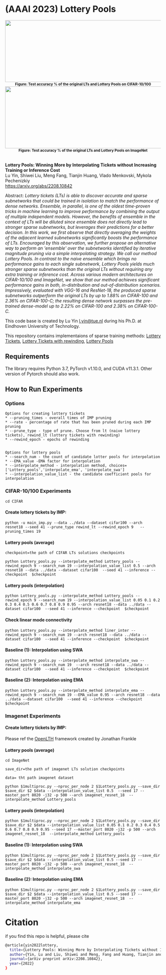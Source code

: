 # (AAAI 2023) Lottery Pools



<div align=center><img src="https://github.com/luuyin/Lottery-pools/blob/main/Cifar_results.png" width="900" height="200"></div>

<div align=center><b><small>Figure: Test accuracy % of the original LTs and Lottery Pools on CIFAR-10/100</small></b></div>


<div align=center><img src="https://github.com/luuyin/Lottery-pools/blob/main/Imagenet_results.png" width="520" height="200"></div>

<div align=center><b><small>Figure: Test accuracy % of the original LTs and Lottery Pools on ImageNet</small></b></div>


<br> 

**Lottery Pools: Winning More by Interpolating Tickets without Increasing Training or Inference Cost**<br>
Lu Yin, Shiwei Liu, Meng Fang, Tianjin Huang, Vlado Menkovski, Mykola Pechenizkiy<br>
https://arxiv.org/abs/2208.10842<br>

Abstract: *Lottery tickets (LTs) is able to discover accurate and sparse subnetworks that could be trained in isolation to match the performance of dense networks. Ensemble, in parallel, is one of the oldest time-proven tricks in machine learning to improve performance by combining the output of multiple independent models. However, the benefits of ensemble in the context of LTs will be diluted since ensemble does not directly lead to stronger sparse subnetworks, but leverages their predictions for a better decision. In this work, we first observe that directly averaging the weights of the adjacent learned subnetworks significantly boosts the performance of LTs. Encouraged by this observation, we further propose an alternative way to perform an 'ensemble' over the subnetworks identified by iterative magnitude pruning via a simple interpolating strategy. We call our method Lottery Pools. In contrast to the naive ensemble which brings no performance gains to each single subnetwork, Lottery Pools yields much stronger sparse subnetworks than the original LTs without requiring any extra training or inference cost. Across various modern architectures on CIFAR-10/100 and ImageNet, we show that our method achieves significant performance gains in both, in-distribution and out-of-distribution scenarios. Impressively, evaluated with VGG-16 and ResNet-18, the produced sparse subnetworks outperform the original LTs by up to 1.88% on CIFAR-100 and 2.36% on CIFAR-100-C; the resulting dense network surpasses the pre-trained dense-model up to 2.22% on CIFAR-100 and 2.38% on CIFAR-100-C.*


This code base is created by Lu Yin [l.yin@tue.nl](mailto:l.yin@tue.nl) during his Ph.D. at Eindhoven University of Technology.<br>

This repository contains implementaions of sparse training methods: [Lottery Tickets](https://arxiv.org/abs/1803.03635), [Lottery Tickets with rewinding](https://arxiv.org/abs/1912.05671), [Lottery Pools](https://arxiv.org/abs/2208.10842)


## Requirements 
The library requires Python 3.7, PyTorch v1.10.0, and CUDA v11.3.1. Other version of Pytorch should also work.

## How to Run Experiments


###  Options 

```
Options for creating lottery tickets
* --pruning_times - overall times of IMP pruning
* --rate - percentage of rate that has been pruned during each IMP pruning
* --prune_type - type of prune. Choose from lt (naive lottery tickets), rewind_lt (lottery tickets with rewinding)
* --rewind_epoch - epochs of rewinding


Options for lottery pools
* --search_num - the count of candidate lotter pools for interpolation
* --EMA_value -EMA factor for interpolation
* --interpolate_method - interpolation method, choices=['Lottery_pools','interpolate_ema', 'interpolate_swa']
* --interpolation_value_list - the candidate coefficient pools for interpolation

```
### CIFAR-10/100 Experiments
```
cd CIFAR
```
#### Create lottery tickets by IMP:
```
python -u main_imp.py --data ../data --dataset cifar100 --arch resnet18 --seed 41 --prune_type rewind_lt --rewind_epoch 9 	--pruning_times 19 
```
#### Lottery pools (average)
```
checkpoint=the path of CIFAR LTs solutions checkpoints

python Lottery_pools.py --interpolate_method Lottery_pools --rewind_epoch 9 --search_num 19 --interpolation_value_list 0.5 --arch resnet18 --data ../data --dataset cifar100  --seed 41 --inference --checkpoint  $checkpoint
```
####  Lottery pools (interpolation)
```
python Lottery_pools.py --interpolate_method Lottery_pools --rewind_epoch 9 --search_num 19 --interpolation_value_list 0.05 0.1 0.2 0.3 0.4 0.5 0.6 0.7 0.8 0.9 0.95 --arch resnet18 --data ../data --dataset cifar100  --seed 41 --inference --checkpoint  $checkpoint
```
####  Check  linear mode connectivity
```
python Lottery_pools.py --interpolate_method liner_inter --rewind_epoch 9 --search_num 19 --arch resnet18 --data ../data --dataset cifar100  --seed 41 --inference --checkpoint  $checkpoint
```
####  Baseline (1): Interpolation using SWA
```
python Lottery_pools.py --interpolate_method interpolate_swa --rewind_epoch 9 --search_num 19  --arch resnet18 --data ../data --dataset cifar100  --seed 41 --inference --checkpoint  $checkpoint
```
####  Baseline (2): Interpolation using EMA
```
python Lottery_pools.py --interpolate_method interpolate_ema --rewind_epoch 9 --search_num 19 --EMA_value 0.95 --arch resnet18 --data ../data --dataset cifar100  --seed 41 --inference --checkpoint  $checkpoint
```


### Imagenet Experiments

#### Create lottery tickets by IMP:
Please ref the  [OpenLTH](https://github.com/facebookresearch/open_lth) framework created by Jonathan Frankle


#### Lottery pools (average)
```
cd ImageNet

save_dir=the path of imagenet LTs solution checkpoints

data= tht path imagenet dataset 

python $1multiproc.py --nproc_per_node 2 $1Lottery_pools.py --save_dir $save_dir $2 $data --interpolation_value_list 0.5  --seed 17 --master_port 8020 -j32 -p 500 --arch imagenet_resnet_18  --interpolate_method Lottery_pools
```
####  Lottery pools (interpolation)
```
python $1multiproc.py --nproc_per_node 2 $1Lottery_pools.py --save_dir $save_dir $2 $data --interpolation_value_list 0.05 0.1 0.2 0.3 0.4 0.5 0.6 0.7 0.8 0.9 0.95 --seed 17 --master_port 8020 -j32 -p 500 --arch imagenet_resnet_18  --interpolate_method Lottery_pools
```
####  Baseline (1): Interpolation using SWA
```
python $1multiproc.py --nproc_per_node 2 $1Lottery_pools.py --save_dir $save_dir $2 $data --interpolation_value_list 0.5 --seed 17 --master_port 8020 -j32 -p 500 --arch imagenet_resnet_18  --interpolate_method interpolate_swa
```
####  Baseline (2): Interpolation using EMA
```
python $1multiproc.py --nproc_per_node 2 $1Lottery_pools.py --save_dir $save_dir $2 $data --interpolation_value_list 0.5 --seed 17 --master_port 8020 -j32 -p 500 --arch imagenet_resnet_18  --interpolate_method interpolate_ema
```
# Citation

if you find this repo is helpful, please cite

```bash
@article{yin2022lottery,
  title={Lottery Pools: Winning More by Interpolating Tickets without Increasing Training or Inference Cost},
  author={Yin, Lu and Liu, Shiwei and Meng, Fang and Huang, Tianjin and Menkovski, Vlado and Pechenizkiy, Mykola},
  journal={arXiv preprint arXiv:2208.10842},
  year={2022}
}


```
